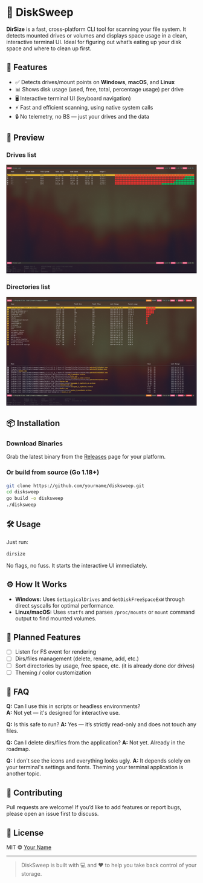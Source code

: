 # 🧹 DiskSweep

**DirSize** is a fast, cross-platform CLI tool for scanning your file system.
It detects mounted drives or volumes and displays space usage in a clean,
interactive terminal UI. Ideal for figuring out what’s eating up your disk space
and where to clean up first.

## 🚀 Features

- ✅ Detects drives/mount points on **Windows**, **macOS**, and **Linux**
- 📊 Shows disk usage (used, free, total, percentage usage) per drive
- 🖥️ Interactive terminal UI (keyboard navigation)
- ⚡ Fast and efficient scanning, using native system calls
- 🔒 No telemetry, no BS — just your drives and the data

## 📸 Preview

### Drives list

![The San Juan Mountains are beautiful!](/img/drives.png "drives list")

### Directories list

![The San Juan Mountains are beautiful!](/img/dirs.png "directories list")

## 📦 Installation

### Download Binaries

Grab the latest binary from
the [Releases](https://github.com/yourname/disksweep/releases) page for your
platform.

### Or build from source (Go 1.18+)

```bash
git clone https://github.com/yourname/disksweep.git
cd disksweep
go build -o disksweep
./disksweep
```

## 🛠 Usage

Just run:

```bash
dirsize
```

No flags, no fuss. It starts the interactive UI immediately.

## ⚙️ How It Works

- **Windows:** Uses `GetLogicalDrives` and `GetDiskFreeSpaceExW` through direct
  syscalls for optimal performance.
- **Linux/macOS:** Uses `statfs` and parses `/proc/mounts` or `mount` command
  output to find mounted volumes.

## 🧩 Planned Features

- [ ] Listen for FS event for rendering
- [ ] Dirs/files management (delete, rename, add, etc.)
- [ ] Sort directories by usage, free space, etc. (it is already done dor
  drives)
- [ ] Theming / color customization

## 🙋 FAQ

**Q:** Can I use this in scripts or headless environments?  
**A:** Not yet — it's designed for interactive use.

**Q:** Is this safe to run?
**A:** Yes — it’s strictly read-only and does not touch any files.

**Q:** Can I delete dirs/files from the application?
**A:** Not yet. Already in the roadmap.

**Q:** I don't see the icons and everything looks ugly.
**A:** It depends solely on your terminal's settings and fonts. Theming your
terminal application is another topic.

## 🧪 Contributing

Pull requests are welcome! If you’d like to add features or report bugs, please
open an issue first to discuss.

## 📝 License

MIT © [Your Name](https://github.com/yourname)

---

> DiskSweep is built with 💻 and ❤️ to help you take back control of your
> storage.
